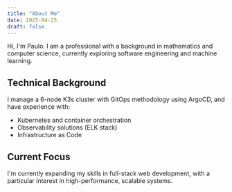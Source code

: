 ```yaml
---
title: "About Me"
date: 2025-04-25
draft: false
---
```


Hi, I'm Paulo. I am a professional with a background in mathematics and computer science, currently exploring software engineering and machine learning.

## Technical Background

I manage a 6-node K3s cluster with GitOps methodology using ArgoCD, and have experience with:

- Kubernetes and container orchestration
- Observability solutions (ELK stack)
- Infrastructure as Code

## Current Focus

I'm currently expanding my skills in full-stack web development, with a particular interest in high-performance, scalable systems.
